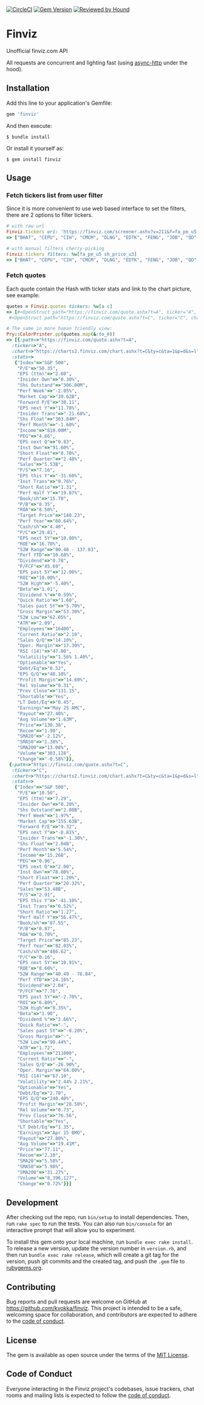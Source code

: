 [![CircleCI](https://circleci.com/gh/kvokka/finviz.svg?style=svg&circle-token=804e72e82fd4ccedc8f06cb332cc53d21e83535c)](https://circleci.com/gh/kvokka/finviz)
[![Gem Version](https://img.shields.io/gem/v/finviz.svg)](https://rubygems.org/gems/finviz)
[![Reviewed by Hound](https://img.shields.io/badge/Reviewed_by-Hound-8E64B0.svg)](https://houndci.com)

# Finviz

Unofficial finviz.com API

All requests are concurrent and lighting fast (using
[async-http](https://github.com/socketry/async-http) under the hood).

## Installation

Add this line to your application's Gemfile:

```ruby
gem 'finviz'
```

And then execute:

    $ bundle install

Or install it yourself as:

    $ gem install finviz

## Usage

### Fetch tickers list from user filter

Since it is more convenient to use web based interface to set the filters, there
are 2 options to filter tickers.

```ruby
# with raw url
Finviz.tickers uri: 'https://finviz.com/screener.ashx?v=211&f=fa_pe_u5,sh_price_u3&ft=4'
=> ["BHAT", "CEPU", "CIH", "CMCM", "DLNG", "EDTK", "FENG", "JOB", "QD", "SND", "SUPV"]

# with manual filters cherry-picking
Finviz.tickers filters: %w[fa_pe_u5 sh_price_u3]
=> ["BHAT", "CEPU", "CIH", "CMCM", "DLNG", "EDTK", "FENG", "JOB", "QD", "SND", "SUPV"]
```

### Fetch quotes

Each quote contain the Hash with ticker stats and link to the chart picture, see
example:

```ruby
quotes = Finviz.quotes tickers: %w[a c]
=> [#<OpenStruct path="https://finviz.com/quote.ashx?t=A", ticker="A", chart="https://charts2.finviz.com/chart.ashx?t=C&ty=c&ta=1&p=d&s=l", stats={"Index"=>"S&P 500", "P/E"=>"50.35", "EPS (ttm)"=>"2.60", "Insider Own"=>"0.30%", "Shs Outstand"=>"306.00M", "Perf Week"=>"-2.05%", "Market Cap"=>"39.62B", "Forward P/E"=>"30.11", "EPS next Y"=>"11.78%", "Insider Trans"=>"-21.60%", "Shs Float"=>"303.84M", "Perf Month"=>"-1.60%", "Income"=>"810.00M", "PEG"=>"4.66", "EPS next Q"=>"0.83", "Inst Own"=>"91.60%", "Short Float"=>"0.70%", "Perf Quarter"=>"2.48%", "Sales"=>"5.53B", "P/S"=>"7.16", "EPS this Y"=>"-31.60%", "Inst Trans"=>"0.76%", "Short Ratio"=>"1.31", "Perf Half Y"=>"19.87%", "Book/sh"=>"15.70", "P/B"=>"8.35", "ROA"=>"8.50%", "Target Price"=>"140.23", "Perf Year"=>"60.64%", "Cash/sh"=>"4.40", "P/C"=>"29.81", "EPS next 5Y"=>"10.80%", "ROE"=>"16.70%", "52W Range"=>"80.46 - 137.83", "Perf YTD"=>"10.68%", "Dividend"=>"0.78", "P/FCF"=>"45.69", "EPS past 5Y"=>"12.00%", "ROI"=>"10.00%", "52W High"=>"-5.40%", "Beta"=>"1.01", "Dividend %"=>"0.59%", "Quick Ratio"=>"1.60", "Sales past 5Y"=>"5.70%", "Gross Margin"=>"53.30%", "52W Low"=>"62.05%", "ATR"=>"2.09", "Employees"=>"16400", "Current Ratio"=>"2.10", "Sales Q/Q"=>"14.10%", "Oper. Margin"=>"17.30%", "RSI (14)"=>"47.00", "Volatility"=>"1.56% 1.40%", "Optionable"=>"Yes", "Debt/Eq"=>"0.52", "EPS Q/Q"=>"48.10%", "Profit Margin"=>"14.60%", "Rel Volume"=>"0.31", "Prev Close"=>"131.15", "Shortable"=>"Yes", "LT Debt/Eq"=>"0.45", "Earnings"=>"May 25 AMC", "Payout"=>"27.40%", "Avg Volume"=>"1.63M", "Price"=>"130.38", "Recom"=>"1.90", "SMA20"=>"-2.12%", "SMA50"=>"1.38%", "SMA200"=>"13.08%", "Volume"=>"303,128", "Change"=>"-0.58%"}>,
 #<OpenStruct path="https://finviz.com/quote.ashx?t=C", ticker="C", chart="https://charts2.finviz.com/chart.ashx?t=C&ty=c&ta=1&p=d&s=l", stats={"Index"=>"S&P 500", "P/E"=>"10.50", "EPS (ttm)"=>"7.29", "Insider Own"=>"0.20%", "Shs Outstand"=>"2.08B", "Perf Week"=>"1.97%", "Market Cap"=>"155.63B", "Forward P/E"=>"9.32", "EPS next Y"=>"-8.81%", "Insider Trans"=>"-1.30%", "Shs Float"=>"2.04B", "Perf Month"=>"5.54%", "Income"=>"15.26B", "PEG"=>"0.96", "EPS next Q"=>"2.00", "Inst Own"=>"78.80%", "Short Float"=>"1.20%", "Perf Quarter"=>"20.32%", "Sales"=>"53.48B", "P/S"=>"2.91", "EPS this Y"=>"-41.10%", "Inst Trans"=>"0.52%", "Short Ratio"=>"1.27", "Perf Half Y"=>"56.47%", "Book/sh"=>"87.55", "P/B"=>"0.87", "ROA"=>"0.70%", "Target Price"=>"85.23", "Perf Year"=>"82.03%", "Cash/sh"=>"486.62", "P/C"=>"0.16", "EPS next 5Y"=>"10.91%", "ROE"=>"8.60%", "52W Range"=>"40.49 - 76.84", "Perf YTD"=>"24.16%", "Dividend"=>"2.04", "P/FCF"=>"7.76", "EPS past 5Y"=>"-2.70%", "ROI"=>"6.80%", "52W High"=>"0.35%", "Beta"=>"1.90", "Dividend %"=>"2.66%", "Quick Ratio"=>"-", "Sales past 5Y"=>"-0.20%", "Gross Margin"=>"-", "52W Low"=>"90.44%", "ATR"=>"1.72", "Employees"=>"211000", "Current Ratio"=>"-", "Sales Q/Q"=>"-26.90%", "Oper. Margin"=>"64.00%", "RSI (14)"=>"67.10", "Volatility"=>"2.44% 2.21%", "Optionable"=>"Yes", "Debt/Eq"=>"2.70", "EPS Q/Q"=>"240.40%", "Profit Margin"=>"28.50%", "Rel Volume"=>"0.73", "Prev Close"=>"76.56", "Shortable"=>"Yes", "LT Debt/Eq"=>"1.35", "Earnings"=>"Apr 15 BMO", "Payout"=>"27.80%", "Avg Volume"=>"19.41M", "Price"=>"77.11", "Recom"=>"2.10", "SMA20"=>"5.58%", "SMA50"=>"5.98%", "SMA200"=>"31.27%", "Volume"=>"8,396,127", "Change"=>"0.72%"}>]

# The same in more human friendly view:
Pry::ColorPrinter.pp(quotes.map(&:to_h))
=> [{:path=>"https://finviz.com/quote.ashx?t=A",
  :ticker=>"A",
  :chart=>"https://charts2.finviz.com/chart.ashx?t=C&ty=c&ta=1&p=d&s=l",
  :stats=>
   {"Index"=>"S&P 500",
    "P/E"=>"50.35",
    "EPS (ttm)"=>"2.60",
    "Insider Own"=>"0.30%",
    "Shs Outstand"=>"306.00M",
    "Perf Week"=>"-2.05%",
    "Market Cap"=>"39.62B",
    "Forward P/E"=>"30.11",
    "EPS next Y"=>"11.78%",
    "Insider Trans"=>"-21.60%",
    "Shs Float"=>"303.84M",
    "Perf Month"=>"-1.60%",
    "Income"=>"810.00M",
    "PEG"=>"4.66",
    "EPS next Q"=>"0.83",
    "Inst Own"=>"91.60%",
    "Short Float"=>"0.70%",
    "Perf Quarter"=>"2.48%",
    "Sales"=>"5.53B",
    "P/S"=>"7.16",
    "EPS this Y"=>"-31.60%",
    "Inst Trans"=>"0.76%",
    "Short Ratio"=>"1.31",
    "Perf Half Y"=>"19.87%",
    "Book/sh"=>"15.70",
    "P/B"=>"8.35",
    "ROA"=>"8.50%",
    "Target Price"=>"140.23",
    "Perf Year"=>"60.64%",
    "Cash/sh"=>"4.40",
    "P/C"=>"29.81",
    "EPS next 5Y"=>"10.80%",
    "ROE"=>"16.70%",
    "52W Range"=>"80.46 - 137.83",
    "Perf YTD"=>"10.68%",
    "Dividend"=>"0.78",
    "P/FCF"=>"45.69",
    "EPS past 5Y"=>"12.00%",
    "ROI"=>"10.00%",
    "52W High"=>"-5.40%",
    "Beta"=>"1.01",
    "Dividend %"=>"0.59%",
    "Quick Ratio"=>"1.60",
    "Sales past 5Y"=>"5.70%",
    "Gross Margin"=>"53.30%",
    "52W Low"=>"62.05%",
    "ATR"=>"2.09",
    "Employees"=>"16400",
    "Current Ratio"=>"2.10",
    "Sales Q/Q"=>"14.10%",
    "Oper. Margin"=>"17.30%",
    "RSI (14)"=>"47.00",
    "Volatility"=>"1.56% 1.40%",
    "Optionable"=>"Yes",
    "Debt/Eq"=>"0.52",
    "EPS Q/Q"=>"48.10%",
    "Profit Margin"=>"14.60%",
    "Rel Volume"=>"0.31",
    "Prev Close"=>"131.15",
    "Shortable"=>"Yes",
    "LT Debt/Eq"=>"0.45",
    "Earnings"=>"May 25 AMC",
    "Payout"=>"27.40%",
    "Avg Volume"=>"1.63M",
    "Price"=>"130.38",
    "Recom"=>"1.90",
    "SMA20"=>"-2.12%",
    "SMA50"=>"1.38%",
    "SMA200"=>"13.08%",
    "Volume"=>"303,128",
    "Change"=>"-0.58%"}},
 {:path=>"https://finviz.com/quote.ashx?t=C",
  :ticker=>"C",
  :chart=>"https://charts2.finviz.com/chart.ashx?t=C&ty=c&ta=1&p=d&s=l",
  :stats=>
   {"Index"=>"S&P 500",
    "P/E"=>"10.50",
    "EPS (ttm)"=>"7.29",
    "Insider Own"=>"0.20%",
    "Shs Outstand"=>"2.08B",
    "Perf Week"=>"1.97%",
    "Market Cap"=>"155.63B",
    "Forward P/E"=>"9.32",
    "EPS next Y"=>"-8.81%",
    "Insider Trans"=>"-1.30%",
    "Shs Float"=>"2.04B",
    "Perf Month"=>"5.54%",
    "Income"=>"15.26B",
    "PEG"=>"0.96",
    "EPS next Q"=>"2.00",
    "Inst Own"=>"78.80%",
    "Short Float"=>"1.20%",
    "Perf Quarter"=>"20.32%",
    "Sales"=>"53.48B",
    "P/S"=>"2.91",
    "EPS this Y"=>"-41.10%",
    "Inst Trans"=>"0.52%",
    "Short Ratio"=>"1.27",
    "Perf Half Y"=>"56.47%",
    "Book/sh"=>"87.55",
    "P/B"=>"0.87",
    "ROA"=>"0.70%",
    "Target Price"=>"85.23",
    "Perf Year"=>"82.03%",
    "Cash/sh"=>"486.62",
    "P/C"=>"0.16",
    "EPS next 5Y"=>"10.91%",
    "ROE"=>"8.60%",
    "52W Range"=>"40.49 - 76.84",
    "Perf YTD"=>"24.16%",
    "Dividend"=>"2.04",
    "P/FCF"=>"7.76",
    "EPS past 5Y"=>"-2.70%",
    "ROI"=>"6.80%",
    "52W High"=>"0.35%",
    "Beta"=>"1.90",
    "Dividend %"=>"2.66%",
    "Quick Ratio"=>"-",
    "Sales past 5Y"=>"-0.20%",
    "Gross Margin"=>"-",
    "52W Low"=>"90.44%",
    "ATR"=>"1.72",
    "Employees"=>"211000",
    "Current Ratio"=>"-",
    "Sales Q/Q"=>"-26.90%",
    "Oper. Margin"=>"64.00%",
    "RSI (14)"=>"67.10",
    "Volatility"=>"2.44% 2.21%",
    "Optionable"=>"Yes",
    "Debt/Eq"=>"2.70",
    "EPS Q/Q"=>"240.40%",
    "Profit Margin"=>"28.50%",
    "Rel Volume"=>"0.73",
    "Prev Close"=>"76.56",
    "Shortable"=>"Yes",
    "LT Debt/Eq"=>"1.35",
    "Earnings"=>"Apr 15 BMO",
    "Payout"=>"27.80%",
    "Avg Volume"=>"19.41M",
    "Price"=>"77.11",
    "Recom"=>"2.10",
    "SMA20"=>"5.58%",
    "SMA50"=>"5.98%",
    "SMA200"=>"31.27%",
    "Volume"=>"8,396,127",
    "Change"=>"0.72%"}}]
```

## Development

After checking out the repo, run `bin/setup` to install dependencies. Then, run `rake spec` to run the tests. You can also run `bin/console` for an interactive prompt that will allow you to experiment.

To install this gem onto your local machine, run `bundle exec rake install`. To release a new version, update the version number in `version.rb`, and then run `bundle exec rake release`, which will create a git tag for the version, push git commits and the created tag, and push the `.gem` file to [rubygems.org](https://rubygems.org).

## Contributing

Bug reports and pull requests are welcome on GitHub at https://github.com/kvokka/finviz. This project is intended to be a safe, welcoming space for collaboration, and contributors are expected to adhere to the [code of conduct](https://github.com/kvokka/finviz/blob/master/CODE_OF_CONDUCT.md).

## License

The gem is available as open source under the terms of the [MIT License](https://opensource.org/licenses/MIT).

## Code of Conduct

Everyone interacting in the Finviz project's codebases, issue trackers, chat rooms and mailing lists is expected to follow the [code of conduct](https://github.com/kvokka/finviz/blob/master/CODE_OF_CONDUCT.md).
